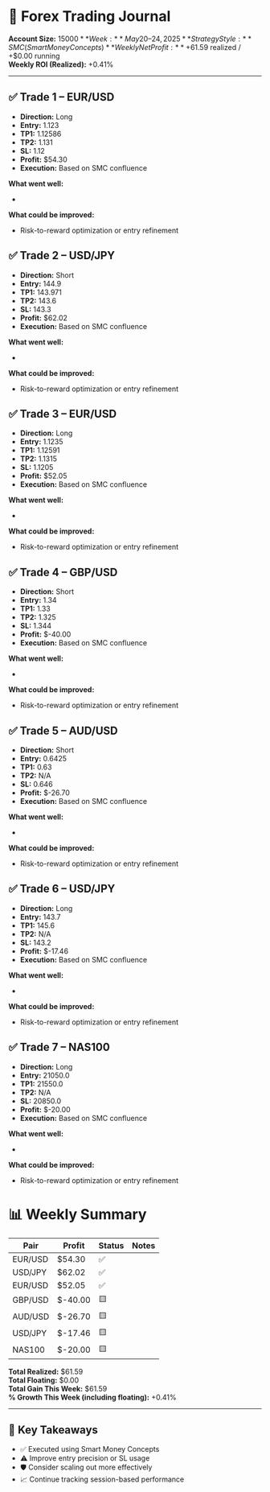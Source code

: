 # 📓 Forex Trading Journal  

**Account Size:** $15000  
**Week:** May 20–24, 2025  
**Strategy Style:** SMC (Smart Money Concepts)  
**Weekly Net Profit:** +$61.59 realized / +$0.00 running  
**Weekly ROI (Realized):** +0.41%

---

## ✅ Trade 1 – EUR/USD  

- **Direction:** Long  
- **Entry:** 1.123  
- **TP1:** 1.12586  
- **TP2:** 1.131  
- **SL:** 1.12  
- **Profit:** $54.30  
- **Execution:** Based on SMC confluence

**What went well:**  

- 

**What could be improved:**  

- Risk-to-reward optimization or entry refinement


## ✅ Trade 2 – USD/JPY  

- **Direction:** Short  
- **Entry:** 144.9  
- **TP1:** 143.971  
- **TP2:** 143.6  
- **SL:** 143.3  
- **Profit:** $62.02  
- **Execution:** Based on SMC confluence

**What went well:**  

- 

**What could be improved:**  

- Risk-to-reward optimization or entry refinement


## ✅ Trade 3 – EUR/USD  

- **Direction:** Long  
- **Entry:** 1.1235  
- **TP1:** 1.12591  
- **TP2:** 1.1315  
- **SL:** 1.1205  
- **Profit:** $52.05  
- **Execution:** Based on SMC confluence

**What went well:**  

- 

**What could be improved:**  

- Risk-to-reward optimization or entry refinement


## ✅ Trade 4 – GBP/USD  

- **Direction:** Short  
- **Entry:** 1.34  
- **TP1:** 1.33  
- **TP2:** 1.325  
- **SL:** 1.344  
- **Profit:** $-40.00  
- **Execution:** Based on SMC confluence

**What went well:**  

- 

**What could be improved:**  

- Risk-to-reward optimization or entry refinement


## ✅ Trade 5 – AUD/USD  

- **Direction:** Short  
- **Entry:** 0.6425  
- **TP1:** 0.63  
- **TP2:** N/A  
- **SL:** 0.646  
- **Profit:** $-26.70  
- **Execution:** Based on SMC confluence

**What went well:**  

- 

**What could be improved:**  

- Risk-to-reward optimization or entry refinement


## ✅ Trade 6 – USD/JPY  

- **Direction:** Long  
- **Entry:** 143.7  
- **TP1:** 145.6  
- **TP2:** N/A  
- **SL:** 143.2  
- **Profit:** $-17.46  
- **Execution:** Based on SMC confluence

**What went well:**  

- 

**What could be improved:**  

- Risk-to-reward optimization or entry refinement


## ✅ Trade 7 – NAS100  

- **Direction:** Long  
- **Entry:** 21050.0  
- **TP1:** 21550.0  
- **TP2:** N/A  
- **SL:** 20850.0  
- **Profit:** $-20.00  
- **Execution:** Based on SMC confluence

**What went well:**  

- 

**What could be improved:**  

- Risk-to-reward optimization or entry refinement

# 📊 Weekly Summary

| Pair     | Profit | Status    | Notes                            |
|----------|--------|-----------|----------------------------------|
| EUR/USD | $54.30 | ✅ |  |
| USD/JPY | $62.02 | ✅ |  |
| EUR/USD | $52.05 | ✅ |  |
| GBP/USD | $-40.00 | 🟨 |  |
| AUD/USD | $-26.70 | 🟨 |  |
| USD/JPY | $-17.46 | 🟨 |  |
| NAS100 | $-20.00 | 🟨 |  |

**Total Realized:** $61.59  
**Total Floating:** $0.00  
**Total Gain This Week:** $61.59  
**% Growth This Week (including floating):** +0.41%

---

## 📌 Key Takeaways

- ✅ Executed using Smart Money Concepts
- ⚠️ Improve entry precision or SL usage
- 🛡️ Consider scaling out more effectively
- 📈 Continue tracking session-based performance
